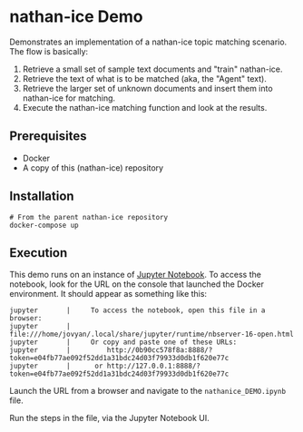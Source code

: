 # nathan-ice Demo

Demonstrates an implementation of a nathan-ice topic matching scenario. The flow is basically:

1. Retrieve a small set of sample text documents and "train" nathan-ice.
1. Retrieve the text of what is to be matched (aka, the "Agent" text).
1. Retrieve the larger set of unknown documents and insert them into nathan-ice for matching.
1. Execute the nathan-ice matching function and look at the results.

## Prerequisites

* Docker
* A copy of this (nathan-ice) repository

## Installation

```
# From the parent nathan-ice repository
docker-compose up
```

## Execution

This demo runs on an instance of [Jupyter Notebook](https://jupyter.org). To access the notebook, look for the URL on the console that launched the Docker environment. It should appear as something like this:

```
jupyter       |     To access the notebook, open this file in a browser:
jupyter       |         file:///home/jovyan/.local/share/jupyter/runtime/nbserver-16-open.html
jupyter       |     Or copy and paste one of these URLs:
jupyter       |         http://0b90cc578f8a:8888/?token=e04fb77ae092f52dd1a31bdc24d03f79933d0db1f620e77c
jupyter       |      or http://127.0.0.1:8888/?token=e04fb77ae092f52dd1a31bdc24d03f79933d0db1f620e77c
```

Launch the URL from a browser and navigate to the `nathanice_DEMO.ipynb` file.

Run the steps in the file, via the Jupyter Notebook UI.